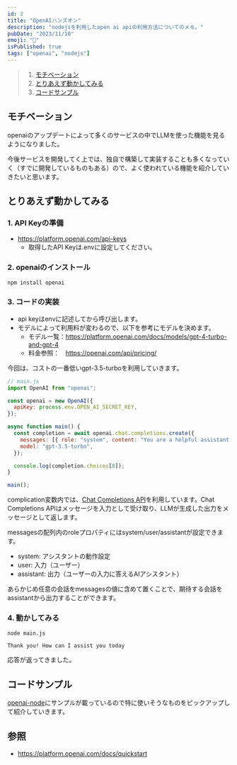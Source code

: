 ```yaml
---
id: 2
title: "OpenAIハンズオン"
description: "nodejsを利用したopen ai apiの利用方法についてのメモ。"
pubDate: "2023/11/10"
emoji: "🤖"
isPublished: true
tags: ["openai", "nodejs"]
---
```


> 1. [モチベーション](#モチベーション)
> 2. [とりあえず動かしてみる](#とりあえず動かしてみる)
> 3. [コードサンプル](#コードサンプル)

## モチベーション

openaiのアップデートによって多くのサービスの中でLLMを使った機能を見るようになりました。

今後サービスを開発してく上では、独自で構築して実装することも多くなっていく（すでに開発しているものもある）ので、よく使われている機能を紹介していきたいと思います。

## とりあえず動かしてみる

### 1. API Keyの準備

- https://platform.openai.com/api-keys
  - 取得したAPI Keyは.envに設定してください。

### 2. openaiのインストール

```bash
npm install openai
```

### 3. コードの実装

- api keyはenvに記述してから呼び出します。
- モデルによって利用料が変わるので、以下を参考にモデルを決めます。
  - モデル一覧：https://platform.openai.com/docs/models/gpt-4-turbo-and-gpt-4
  - 料金参照：　https://openai.com/api/pricing/

今回は、コストの一番低いgpt-3.5-turboを利用していきます。

```js
// main.js
import OpenAI from "openai";

const openai = new OpenAI({
  apiKey: process.env.OPEN_AI_SECRET_KEY,
});

async function main() {
  const completion = await openai.chat.completions.create({
    messages: [{ role: "system", content: "You are a helpful assistant." }],
    model: "gpt-3.5-turbo",
  });

  console.log(completion.choices[0]);
}

main();
```

complication変数内では、[Chat Completions API](https://platform.openai.com/docs/guides/text-generation/chat-completions-api)を利用しています。Chat Completions APIはメッセージを入力として受け取り、LLMが生成した出力をメッセージとして返します。

messagesの配列内のroleプロパティにはsystem/user/assistantが設定できます。

- system: アシスタントの動作設定
- user: 入力（ユーザー）
- assistant: 出力（ユーザーの入力に答えるAIアシスタント）

あらかじめ任意の会話をmessagesの値に含めて置くことで、期待する会話をassistantから出力することができます。

### 4. 動かしてみる

```bash
node main.js
```

```
Thank you! How can I assist you today
```

応答が返ってきました。

## コードサンプル

[openai-node](https://github.com/openai/openai-node?tab=readme-ov-file)にサンプルが載っているので特に使いそうなものをピックアップして紹介していきます。

## 参照

- https://platform.openai.com/docs/quickstart
